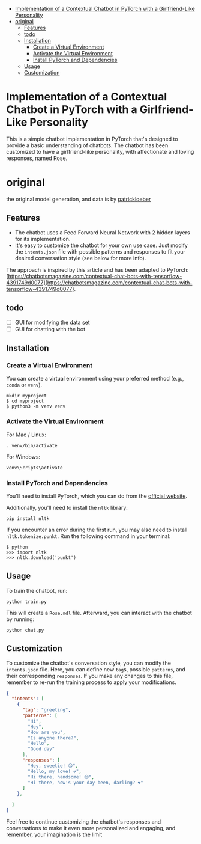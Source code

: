- [Implementation of a Contextual Chatbot in PyTorch with a Girlfriend-Like Personality](#implementation-of-a-contextual-chatbot-in-pytorch-with-a-girlfriend-like-personality)
- [original](#original)
  - [Features](#features)
  - [todo](#todo)
  - [Installation](#installation)
    - [Create a Virtual Environment](#create-a-virtual-environment)
    - [Activate the Virtual Environment](#activate-the-virtual-environment)
    - [Install PyTorch and Dependencies](#install-pytorch-and-dependencies)
  - [Usage](#usage)
  - [Customization](#customization)

# Implementation of a Contextual Chatbot in PyTorch with a Girlfriend-Like Personality

This is a simple chatbot implementation in PyTorch that's designed to provide a basic understanding of chatbots. The chatbot has been customized to have a girlfriend-like personality, with affectionate and loving responses, named Rose.

# original

the original model generation, and data is by [patrickloeber](https://github.com/patrickloeber/pytorch-chatbot)

## Features

- The chatbot uses a Feed Forward Neural Network with 2 hidden layers for its implementation.
- It's easy to customize the chatbot for your own use case. Just modify the `intents.json` file with possible patterns and responses to fit your desired conversation style (see below for more info).

The approach is inspired by this article and has been adapted to PyTorch: [https://chatbotsmagazine.com/contextual-chat-bots-with-tensorflow-4391749d0077](https://chatbotsmagazine.com/contextual-chat-bots-with-tensorflow-4391749d0077).

## todo

 - [ ] GUI for modifying the data set
 - [ ] GUI for chatting with the bot

## Installation

### Create a Virtual Environment

You can create a virtual environment using your preferred method (e.g., `conda` or `venv`).

```console
mkdir myproject
$ cd myproject
$ python3 -m venv venv
```

### Activate the Virtual Environment

For Mac / Linux:

```console
. venv/bin/activate
```

For Windows:

```console
venv\Scripts\activate
```

### Install PyTorch and Dependencies

You'll need to install PyTorch, which you can do from the [official website](https://pytorch.org/).

Additionally, you'll need to install the `nltk` library:

```console
pip install nltk
```

If you encounter an error during the first run, you may also need to install `nltk.tokenize.punkt`. Run the following command in your terminal:

```console
$ python
>>> import nltk
>>> nltk.download('punkt')
```

## Usage

To train the chatbot, run:

```shell
python train.py
```

This will create a `Rose.mdl` file. Afterward, you can interact with the chatbot by running:

```shell
python chat.py
```

## Customization

To customize the chatbot's conversation style, you can modify the `intents.json` file. Here, you can define new `tag`s, possible `patterns`, and their corresponding `responses`. If you make any changes to this file, remember to re-run the training process to apply your modifications.

```json
{
  "intents": [
    {
      "tag": "greeting",
      "patterns": [
        "Hi",
        "Hey",
        "How are you",
        "Is anyone there?",
        "Hello",
        "Good day"
      ],
      "responses": [
        "Hey, sweetie! 😘",
        "Hello, my love! 💕",
        "Hi there, handsome! 😊",
        "Hi there, how's your day been, darling? ❤️"
      ]
    },

  ]
}
```

Feel free to continue customizing the chatbot's responses and conversations to make it even more personalized and engaging, and remember, your imagination is the limit
